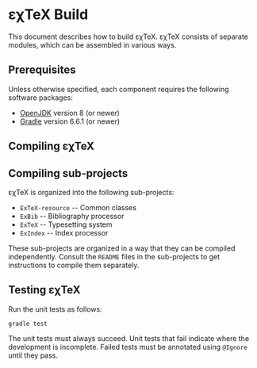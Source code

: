 εχTeX Build
=================

This document describes how to build εχTeX. εχTeX consists
of separate modules, which can be assembled in various ways.

Prerequisites
-------------

Unless otherwise specified, each component
requires the following software packages:

* [OpenJDK](https://openjdk.java.net/) version 8 (or newer)
* [Gradle](https://gradle.org/) version 6.6.1 (or newer)




Compiling εχTeX
-------------------------------------------


Compiling sub-projects
-------------------------------------------

εχTeX is organized into the following sub-projects:

* `ExTeX-resource` -- Common classes
* `ExBib` -- Bibliography processor
* `ExTeX` -- Typesetting system
* `ExIndex` -- Index processor

These sub-projects are organized in a way that they can
be compiled independently. Consult the `README` files in
the sub-projects to get instructions to compile them separately.

Testing εχTeX
-------------------------------------------

Run the unit tests as follows:

    gradle test

The unit tests must always succeed. Unit tests that fail
indicate where the development is incomplete. Failed tests
must be annotated using `@Ignore` until they pass.
